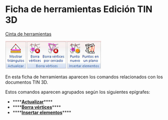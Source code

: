 # Ficha de herramientas Edición TIN 3D

[Cinta de herramientas](../../cinta-de-herramientas/)

![](../../../.gitbook/assets/ficha-de-herramientas-edicion-tin-3d.jpg)

En esta ficha de herramientas aparecen los comandos relacionados con los documentos TIN 3D.

Estos comandos aparecen agrupados según los siguientes epígrafes:

* \*\*\*\*[**Actualizar**](actualizar-tin-3d.md)\*\*\*\*
* \*\*\*\*[**Borra vértices**](borra-vertices-tin-3d.md)\*\*\*\*
* \*\*\*\*[**Insertar elementos**](insertar-elementos-tin-3d.md)\*\*\*\*


